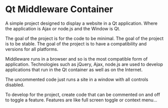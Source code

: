 # Qt Middleware Container

A simple project designed to display a website in a Qt application. Where the application is Ajax or node.js and the Window is Qt.

The goal of the project is for the code to be minimal. 
The goal of the project is to be stable.
The goal of the project is to have a compatibility and versions for all platforms.

Middleware runs in a browser and so is the most compatible form of application. Technologies such as jQuery, Ajax, node.js are used to develop applications that run in the Qt container as well as on the Internet.

The uncommented code just runs a site in a window with all controls disabled.

To develop for the project, create code that can be commented on and off to toggle a feature. Features are like full screen toggle or context menu...
